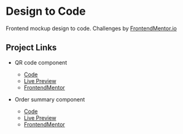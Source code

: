 # Design to Code

Frontend mockup design to code. Challenges by [FrontendMentor.io](https://www.frontendmentor.io/)

## Project Links

- QR code component
  - [Code](challenges/qr-code-component/)
  - [Live Preview](https://dyntbn.github.io/designs-to-code/qr-code-component/index.html)
  - [FrontendMentor](https://www.frontendmentor.io/solutions/responsive-qr-code-component-MHnYVdKYQ)

- Order summary component
  - [Code](challenges/order-summary-component/)
  - [Live Preview](https://dyntbn.github.io/designs-to-code/order-summary-component/index.html)
  - [FrontendMentor](https://www.frontendmentor.io/solutions/)